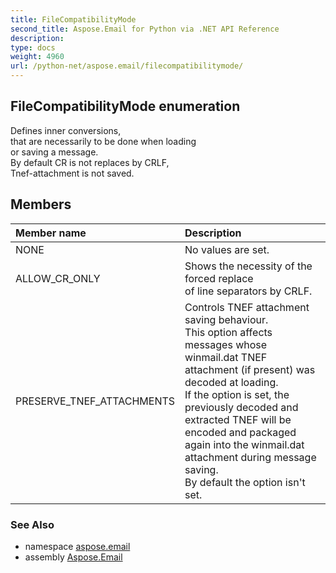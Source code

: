 ```yaml
---
title: FileCompatibilityMode
second_title: Aspose.Email for Python via .NET API Reference
description: 
type: docs
weight: 4960
url: /python-net/aspose.email/filecompatibilitymode/
---
```


## FileCompatibilityMode enumeration

Defines inner conversions, <br/>            that are necessarily to be done when loading <br/>            or saving a message. <br/>            By default CR is not replaces by CRLF, <br/>            Tnef-attachment is not saved.

## Members
| Member name | Description |
| :- | :- |
|NONE|No values are set.|
|ALLOW_CR_ONLY|Shows the necessity of the forced replace <br/>            of line separators by CRLF.|
|PRESERVE_TNEF_ATTACHMENTS|Controls TNEF attachment saving behaviour.<br/>            This option affects messages whose winmail.dat TNEF attachment (if present) was decoded at loading.<br/>            If the option is set, the previously decoded and extracted TNEF will be encoded and packaged again into the winmail.dat attachment during message saving.<br/>            By default the option isn't set.|

### See Also

* namespace [aspose.email](/email/python-net/aspose.email/)
* assembly [Aspose.Email](/email/python-net/)

